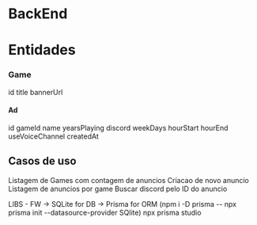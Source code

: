 # BackEnd
# Entidades

### Game
id
title
bannerUrl 

#### Ad
id
gameId
name
yearsPlaying
discord
weekDays
hourStart
hourEnd
useVoiceChannel
createdAt


## Casos de uso

Listagem de Games com contagem de anuncios
Criacao de novo anuncio 
Listagem de anuncios por game
Buscar discord pelo ID do anuncio

LIBS - FW
-> SQLite for DB
-> Prisma for ORM (npm i -D prisma  -- npx prisma init --datasource-provider SQlite) npx prisma studio 
